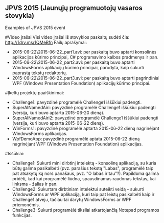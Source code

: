 ## JPVS 2015 (Jaunųjų programuotojų vasaros stovykla)

Examples of JPVS 2015 event

#Video įrašai
Visi video įrašai iš stovyklos paskaitų sudėti čia: http://1drv.ms/1QMeBfn
Failų aprašymai:
- 2015-06-22\2015-06-22_part1.avi: per paskaitą buvo aptarti konsolinės aplikacijos kūrimo principai, C# programavimo kalbos pradmenys ir pan.
- 2015-06-22\2015-06-22_part2.avi: per paskaitą buvo aptarti WindowsForms aplikacijų kūrimo principai, parodyta, kaip sukurti paprastą tekstų redaktorių.
- 2015-06-22\2015-06-22_part3.avi: per paskaitą buvo aptarti pagrindiniai WPF (Windows Presentation Foundation) aplikacijų kūrimo principai.


#Įkeltų projektų paaiškinimai:
- Challenge1: pavyzdinė programėlė Challenge1 iššūkiui padengti.
- SuperAINamedAiri: pavyzdinė programėlė Challenge1 iššūkiui padengti (versija, kuri buvo aptarta 2015-06-20 dieną).
- SuperAINamedAiri2: pavyzdinė programėlė Challenge1 iššūkiui padengti (versija, kuri buvo aptarta 2015-06-22 dieną).
- WinForms1: pavyzdinė programėlė aptarta 2015-06-22 dieną nagrinėjant WindowsForms aplikacijas.
- WpfDemoApp: pavyzdinė programėlė aptata 2015-06-22 dieną nagrinėjant WPF (Windows Presentation Foundation) aplikacijas.

#Iššūkiai:
- Challenge1: Sukurti mini dirbtinį intelektą - konsolinę aplikaciją, su kuria būtų galima pasikalbėti (pvz. parašius tekstą "Labas", programėlė taip pat atsakytų ką nors panašaus, pvz. "O labas ir tau"?). Papildoma galima pridėti, kad kai programėlė liūdna, spausdinamas raudonas tekstas, kai linksma - žalias ir pan.
- Challenge2: Sukurtam dirbtiniam intelektui suteikti veidą - sukurti WindowsForms ar WPF aplikaciją, kuri taip pat leistų pasikalbėti kaip ir Challenge1 atveju, tačiau tai darytų WindowsForms ar WPF priemonėmis.
- Challenge3: Sukurti programėlė tiksliai atkartojančią Notepad programos funkcijas.

